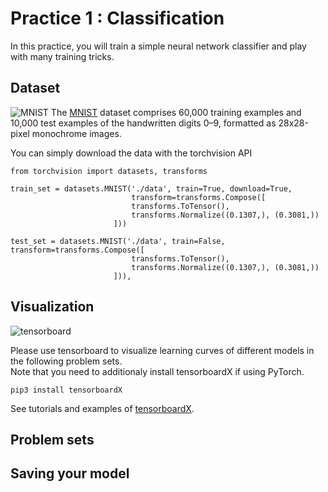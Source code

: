 Practice 1 : Classification
===
In this practice, you will train a simple neural network classifier and play with many training tricks.


## Dataset
![MNIST](https://www.tensorflow.org/images/mnist_0-9.png)
The [MNIST](http://yann.lecun.com/exdb/mnist/) dataset comprises 60,000 training examples and 10,000 test examples of the handwritten digits 0–9, formatted as 28x28-pixel monochrome images.

You can simply download the data with the torchvision API
```
from torchvision import datasets, transforms

train_set = datasets.MNIST('./data', train=True, download=True,
                           transform=transforms.Compose([
                           transforms.ToTensor(),
                           transforms.Normalize((0.1307,), (0.3081,))
                       ]))
                                      
test_set = datasets.MNIST('./data', train=False, transform=transforms.Compose([
                           transforms.ToTensor(),
                           transforms.Normalize((0.1307,), (0.3081,))
                       ])),
```

## Visualization

![tensorboard](https://www.tensorflow.org/images/mnist_tensorboard.png)

Please use tensorboard to visualize learning curves of different models in the following problem sets.  
Note that you need to additionaly install tensorboardX if using PyTorch.
```
pip3 install tensorboardX
```
See tutorials and examples of [tensorboardX](https://github.com/lanpa/tensorboard-pytorch).

## Problem sets

## Saving your model